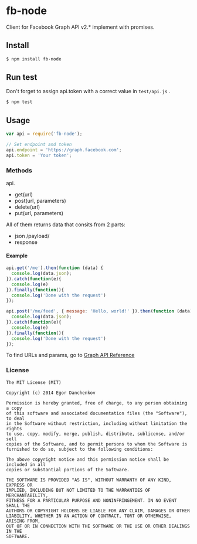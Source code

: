 fb-node
===============

Client for Facebook Graph API v2.* implement with promises.

## Install

```bash
$ npm install fb-node
```

## Run test

Don't forget to assign api.token with a correct value in ```test/api.js``` . 

```bash
$ npm test
```

## Usage

```javascript
var api = require('fb-node');

// Set endpoint and token
api.endpoint = 'https://graph.facebook.com';
api.token = 'Your token';
```


### Methods

api.

- get(url)
- post(url, parameters)
- delete(url)
- put(url, parameters)

All of them returns data that consits from 2 parts: 

- json /payload/
- response 

#### Example

```javascript
api.get('/me').then(function (data) {
  console.log(data.json);
}).catch(function(e){
  console.log(e)
}).finally(function(){
  console.log('Done with the request')
});

api.post('/me/feed', { message: 'Hello, world!' }).then(function (data) {
  console.log(data.json);
}).catch(function(e){
  console.log(e)
}).finally(function(){
  console.log('Done with the request')
});
```

To find URLs and params, go to [Graph API Reference](https://developers.facebook.com/docs/graph-api/reference/v2.1)

### License

```
The MIT License (MIT)

Copyright (c) 2014 Egor Danchenkov

Permission is hereby granted, free of charge, to any person obtaining a copy
of this software and associated documentation files (the "Software"), to deal
in the Software without restriction, including without limitation the rights
to use, copy, modify, merge, publish, distribute, sublicense, and/or sell
copies of the Software, and to permit persons to whom the Software is
furnished to do so, subject to the following conditions:

The above copyright notice and this permission notice shall be included in all
copies or substantial portions of the Software.

THE SOFTWARE IS PROVIDED "AS IS", WITHOUT WARRANTY OF ANY KIND, EXPRESS OR
IMPLIED, INCLUDING BUT NOT LIMITED TO THE WARRANTIES OF MERCHANTABILITY,
FITNESS FOR A PARTICULAR PURPOSE AND NONINFRINGEMENT. IN NO EVENT SHALL THE
AUTHORS OR COPYRIGHT HOLDERS BE LIABLE FOR ANY CLAIM, DAMAGES OR OTHER
LIABILITY, WHETHER IN AN ACTION OF CONTRACT, TORT OR OTHERWISE, ARISING FROM,
OUT OF OR IN CONNECTION WITH THE SOFTWARE OR THE USE OR OTHER DEALINGS IN THE
SOFTWARE.
```
